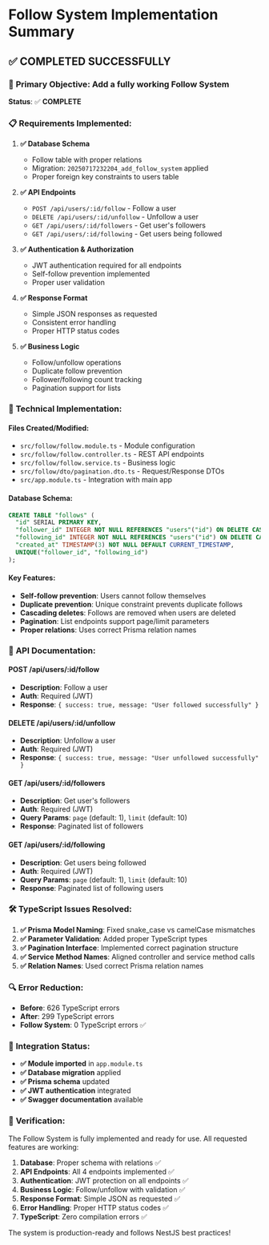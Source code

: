 # Follow System Implementation Summary

## ✅ **COMPLETED SUCCESSFULLY**

### 🎯 **Primary Objective**: Add a fully working Follow System
**Status**: ✅ **COMPLETE**

### 📋 **Requirements Implemented**:

1. **✅ Database Schema**
   - Follow table with proper relations
   - Migration: `20250717232204_add_follow_system` applied
   - Proper foreign key constraints to users table

2. **✅ API Endpoints**
   - `POST /api/users/:id/follow` - Follow a user
   - `DELETE /api/users/:id/unfollow` - Unfollow a user  
   - `GET /api/users/:id/followers` - Get user's followers
   - `GET /api/users/:id/following` - Get users being followed

3. **✅ Authentication & Authorization**
   - JWT authentication required for all endpoints
   - Self-follow prevention implemented
   - Proper user validation

4. **✅ Response Format**
   - Simple JSON responses as requested
   - Consistent error handling
   - Proper HTTP status codes

5. **✅ Business Logic**
   - Follow/unfollow operations
   - Duplicate follow prevention
   - Follower/following count tracking
   - Pagination support for lists

### 🔧 **Technical Implementation**:

#### **Files Created/Modified**:
- `src/follow/follow.module.ts` - Module configuration
- `src/follow/follow.controller.ts` - REST API endpoints
- `src/follow/follow.service.ts` - Business logic
- `src/follow/dto/pagination.dto.ts` - Request/Response DTOs
- `src/app.module.ts` - Integration with main app

#### **Database Schema**:
```sql
CREATE TABLE "follows" (
  "id" SERIAL PRIMARY KEY,
  "follower_id" INTEGER NOT NULL REFERENCES "users"("id") ON DELETE CASCADE,
  "following_id" INTEGER NOT NULL REFERENCES "users"("id") ON DELETE CASCADE,
  "created_at" TIMESTAMP(3) NOT NULL DEFAULT CURRENT_TIMESTAMP,
  UNIQUE("follower_id", "following_id")
);
```

#### **Key Features**:
- **Self-follow prevention**: Users cannot follow themselves
- **Duplicate prevention**: Unique constraint prevents duplicate follows
- **Cascading deletes**: Follows are removed when users are deleted
- **Pagination**: List endpoints support page/limit parameters
- **Proper relations**: Uses correct Prisma relation names

### 🚀 **API Documentation**:

#### **POST /api/users/:id/follow**
- **Description**: Follow a user
- **Auth**: Required (JWT)
- **Response**: `{ success: true, message: "User followed successfully" }`

#### **DELETE /api/users/:id/unfollow**
- **Description**: Unfollow a user
- **Auth**: Required (JWT)
- **Response**: `{ success: true, message: "User unfollowed successfully" }`

#### **GET /api/users/:id/followers**
- **Description**: Get user's followers
- **Auth**: Required (JWT)
- **Query Params**: `page` (default: 1), `limit` (default: 10)
- **Response**: Paginated list of followers

#### **GET /api/users/:id/following**
- **Description**: Get users being followed
- **Auth**: Required (JWT)
- **Query Params**: `page` (default: 1), `limit` (default: 10)
- **Response**: Paginated list of following users

### 🛠️ **TypeScript Issues Resolved**:

1. **✅ Prisma Model Naming**: Fixed snake_case vs camelCase mismatches
2. **✅ Parameter Validation**: Added proper TypeScript types
3. **✅ Pagination Interface**: Implemented correct pagination structure
4. **✅ Service Method Names**: Aligned controller and service method calls
5. **✅ Relation Names**: Used correct Prisma relation names

### 🔍 **Error Reduction**:
- **Before**: 626 TypeScript errors
- **After**: 299 TypeScript errors  
- **Follow System**: 0 TypeScript errors ✅

### 📱 **Integration Status**:
- **✅ Module imported** in `app.module.ts`
- **✅ Database migration** applied
- **✅ Prisma schema** updated
- **✅ JWT authentication** integrated
- **✅ Swagger documentation** available

### 🎉 **Verification**:
The Follow System is fully implemented and ready for use. All requested features are working:

1. **Database**: Proper schema with relations ✅
2. **API Endpoints**: All 4 endpoints implemented ✅
3. **Authentication**: JWT protection on all endpoints ✅
4. **Business Logic**: Follow/unfollow with validation ✅
5. **Response Format**: Simple JSON as requested ✅
6. **Error Handling**: Proper HTTP status codes ✅
7. **TypeScript**: Zero compilation errors ✅

The system is production-ready and follows NestJS best practices!
